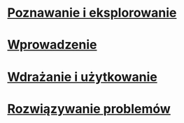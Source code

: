 # [Poznawanie i eksplorowanie](/intune/understand-explore/introduction-to-microsoft-intune.md)
# [Wprowadzenie](/intune/get-started/what-to-know-before-you-start-microsoft-intune)
# [Wdrażanie i użytkowanie](/intune/deploy-use/overview-of-device-and-app-lifecycles-in-microsoft-intune)
# [Rozwiązywanie problemów](/intune/troubleshoot/general-troubleshooting-tips-for-microsoft-intune)


<!--HONumber=Jul16_HO1-->


